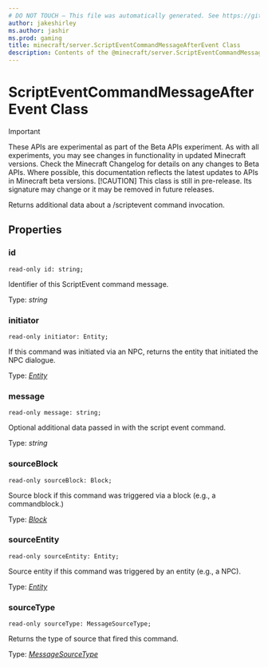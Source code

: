 ```yaml
---
# DO NOT TOUCH — This file was automatically generated. See https://github.com/mojang/minecraftapidocsgenerator to modify descriptions, examples, etc.
author: jakeshirley
ms.author: jashir
ms.prod: gaming
title: minecraft/server.ScriptEventCommandMessageAfterEvent Class
description: Contents of the @minecraft/server.ScriptEventCommandMessageAfterEvent class.
---
```

# ScriptEventCommandMessageAfterEvent Class
>[!IMPORTANT]
>These APIs are experimental as part of the Beta APIs experiment. As with all experiments, you may see changes in functionality in updated Minecraft versions. Check the Minecraft Changelog for details on any changes to Beta APIs. Where possible, this documentation reflects the latest updates to APIs in Minecraft beta versions.
> [!CAUTION]
> This class is still in pre-release.  Its signature may change or it may be removed in future releases.

Returns additional data about a /scriptevent command invocation.

## Properties

### **id**
`read-only id: string;`

Identifier of this ScriptEvent command message.

Type: *string*

### **initiator**
`read-only initiator: Entity;`

If this command was initiated via an NPC, returns the entity that initiated the NPC dialogue.

Type: [*Entity*](Entity.md)

### **message**
`read-only message: string;`

Optional additional data passed in with the script event command.

Type: *string*

### **sourceBlock**
`read-only sourceBlock: Block;`

Source block if this command was triggered via a block (e.g., a commandblock.)

Type: [*Block*](Block.md)

### **sourceEntity**
`read-only sourceEntity: Entity;`

Source entity if this command was triggered by an entity (e.g., a NPC).

Type: [*Entity*](Entity.md)

### **sourceType**
`read-only sourceType: MessageSourceType;`

Returns the type of source that fired this command.

Type: [*MessageSourceType*](MessageSourceType.md)
